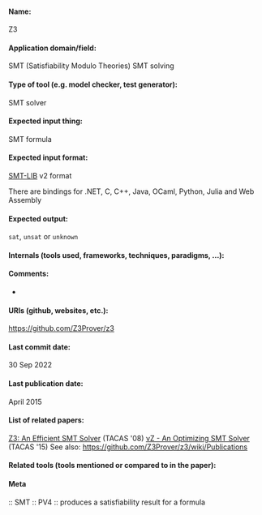 #### Name:
Z3

#### Application domain/field:
SMT (Satisfiability Modulo Theories)
SMT solving

#### Type of tool (e.g. model checker, test generator):
SMT solver

#### Expected input thing:
SMT formula

#### Expected input format:
[SMT-LIB](../../../Formats/SMT-LIB.md) v2 format

There are bindings for .NET, C, C++, Java, OCaml, Python, Julia and Web Assembly

#### Expected output:
`sat`, `unsat` or `unknown`

#### Internals (tools used, frameworks, techniques, paradigms, ...):

#### Comments:
-

#### URIs (github, websites, etc.):
https://github.com/Z3Prover/z3

#### Last commit date:
30 Sep 2022

#### Last publication date:
April 2015

#### List of related papers:
[Z3: An Efficient SMT Solver](https://doi.org/10.1007/978-3-540-78800-3_24) (TACAS '08)
[νZ - An Optimizing SMT Solver](https://doi.org/10.1007/978-3-662-46681-0_14) (TACAS '15)
See also: https://github.com/Z3Prover/z3/wiki/Publications

#### Related tools (tools mentioned or compared to in the paper):

#### Meta
:: SMT
:: PV4 :: produces a satisfiability result for a formula